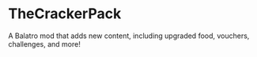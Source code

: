 # TheCrackerPack
A Balatro mod that adds new content, including upgraded food, vouchers, challenges, and more!
